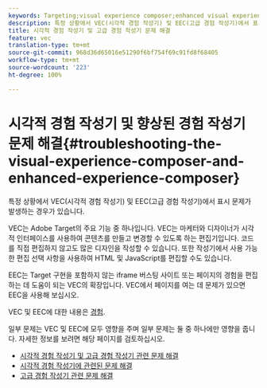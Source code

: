 ```yaml
---
keywords: Targeting;visual experience composer;enhanced visual experience composer;vec;troubleshoot visual experience composer;troubleshooting;eec;enhanced experience composer;tls;tls 1.2
description: 특정 상황에서 VEC(시각적 경험 작성기) 및 EEC(고급 경험 작성기)에서 표시 문제가 발생하는 경우가 있습니다.
title: 시각적 경험 작성기 및 고급 경험 작성기 문제 해결
feature: vec
translation-type: tm+mt
source-git-commit: 968d36d65016e51290f6bf754f69c91fd8f68405
workflow-type: tm+mt
source-wordcount: '223'
ht-degree: 100%

---
```



# 시각적 경험 작성기 및 향상된 경험 작성기 문제 해결{#troubleshooting-the-visual-experience-composer-and-enhanced-experience-composer}

특정 상황에서 VEC(시각적 경험 작성기) 및 EEC(고급 경험 작성기)에서 표시 문제가 발생하는 경우가 있습니다.

VEC는 Adobe Target의 주요 기능 중 하나입니다. VEC는 마케터와 디자이너가 시각적 인터페이스를 사용하여 콘텐츠를 만들고 변경할 수 있도록 하는 편집기입니다. 코드를 직접 편집하지 않고도 많은 디자인을 작성할 수 있습니다. 또한 작성기에서 사용 가능한 편집 선택 사항을 사용하여 HTML 및 JavaScript를 편집할 수도 있습니다.

EEC는 Target 구현을 포함하지 않는 iframe 버스팅 사이트 또는 페이지의 경험을 편집하는 데 도움이 되는 VEC의 확장입니다. VEC에서 페이지를 여는 데 문제가 있으면 EEC을 사용해 보십시오.

VEC 및 EEC에 대한 내용은 [경험](/help/c-experiences/experiences.md#concept_A2E10F6AFB3D4AEAB6951EE14688848D).

일부 문제는 VEC 및 EEC에 모두 영향을 주며 일부 문제는 둘 중 하나에만 영향을 줍니다. 자세한 정보를 보려면 해당 페이지를 검토하십시오.

* [시각적 경험 작성기 및 고급 경험 작성기 관련 문제 해결](/help/c-experiences/c-visual-experience-composer/r-troubleshoot-composer/issues-related-to-the-visual-experience-composer-vec-and-enhanced-experience-composer-eec.md)
* [시각적 경험 작성기에 관련된 문제 해결](/help/c-experiences/c-visual-experience-composer/r-troubleshoot-composer/troubleshooting-issues-related-to-the-visual-experience-composer-vec.md)
* [고급 경험 작성기 관련 문제 해결](/help/c-experiences/c-visual-experience-composer/r-troubleshoot-composer/troubleshooting-issues-related-to-the-enhanced-experience-composer-eec.md)